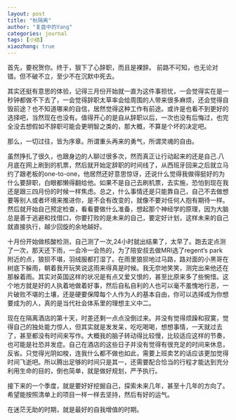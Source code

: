 ```yaml
---
layout: post
title: "秋隔离"
author: "复盘中的Yang"
categories: journal
tags: [小结]
xiaozhong: true
---
```


首先，要祝贺你。终于，狠下了心辞职，而且是裸辞。
前路不可知，也无论对错。但不破不立，至少不在沉默中死去。

其实还挺有意思的体验，记得三月份开始就一直为这件事担忧，一会觉得实在是一秒钟都做不下去了，一会觉得辞职太草率会给周围的人带来很多麻烦，还会觉得自毁前途？也不知道哪来的自信，居然觉得这种工作有前途。或许是也看不到更好的选择吧，当然现在也没有。值得开心的是自从辞职以后，一次也没有后悔过，也完全没去想假如不辞职可能会更明智之类的，那大概，不算是个坏的决定吧。

那么，一切过往，皆为序章。所谓重头再来的勇气，所谓灵魂的自由。

虽然挣扎了很久，也跟身边的人聊过很多次，然而真正让行动起来的还是自己.八月底在网上刷到的机票，然后就开始定辞职的时间线了，从西班牙回来之后就立马约了跟老板的one-to-one，他居然还好意思惊讶，还说什么觉得我做得挺好的为什么要辞职，白眼都懒得翻给他。如果不是自己去刷机票，去实施，恐怕到现在我还是跟三四月份的时候一样焦虑。总之，什么事情还是只能靠自己，自己不去做想要等别人或者坏境来推进你，是不会有改变的，就像不要对任何人抱有期待一样。然后就开始自己预定检查，看看要做什么准备，想起那个神经学的原理，因为大脑总是善于逃避和找借口，你要打败的是未来的自己，要定好计划，这样未来的自己就直接执行，越少回旋的余地越好。

十月份开始做核酸检测，自己测了一次,24小时就出结果了，太早了。跑去定点测了一次，那天还下雨，一会冷一会热的，为了陪安叔去做MRI选了regent‘s park附近的点，狼狈不堪，羽绒服都打湿了。在雨里狼狈地过马路，路对面的小黑哥在树底下躲雨，朝着我开玩笑说这雨来得真是时候。我无奈地笑笑，测完出来他还在那躲着雨。其实对英国这样的状况是有点又爱又恨的，甚至比原来多了些惋惜。这个地方就是好的人执着地做着好事，然后自私自利的人也可以毫不羞愧地行恶，一片破败不堪的土壤，还是硬要保障每个人作为人的基本自由，你可以选择成为你想要成为的人，真的是当代社会体系里的理想主义中二。

现在在隔离酒店的第十天，时差还剩一点点没倒过来。并没有觉得烦躁和寂寞，觉得自己的独处能力惊人，但其实就是发发呆，吃吃喝喝，想想事情，一天就过去了，甚至都没有时间来写作。大概我的脑子转动得比较慢，比较适应这样的节奏，也可能是社恐并发症。自己在酒店的这些日子并没有觉得有很充足的时间来休息，反省。只觉得光阴如梭，连我什么都不做也如此，需要上班卖艺的话应该更加觉得时间飞逝吧。所以腾出足够的时间只是其一，还需要配合恰当的行程才能达到充分利用生命的目的，倒也简单，就是做好规划，严予执行。

接下来的一个季度，就是要好好挖掘自己，探索未来几年，甚至十几年的方向了。希望能按照清单上的项目一样一样去坚持，然后有好的运气。

在迷茫无助的时期，就是最好的自我增值的时期。
